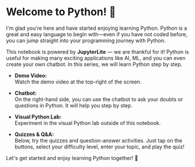 # Welcome to Python! 🐍

I'm glad you're here and have started enjoying learning Python. Python is a great and easy language to begin with—even if you have not coded before, you can jump straight into your programming journey with Python.

This notebook is powered by **JupyterLite** — we are thankful for it! Python is useful for making many exciting applications like AI, ML, and you can even create your own chatbot. In this series, we will learn Python step by step.

- **Demo Video:**  
  Watch the demo video at the top-right of the screen.

- **Chatbot:**  
  On the right-hand side, you can use the chatbot to ask your doubts or questions in Python. It will help you step by step.

- **Visual Python Lab:**  
  Experiment in the visual Python lab outside of this notebook.

- **Quizzes & Q&A:**  
  Below, try the quizzes and question-answer activities. Just tap on the buttons, select your difficulty level, enter your topic, and play the quiz!

Let's get started and enjoy learning Python together! 🚀
